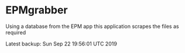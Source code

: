 # EPMgrabber
Using a database from the EPM app this application scrapes the files as required


Latest backup: Sun Sep 22 19:56:01 UTC 2019
